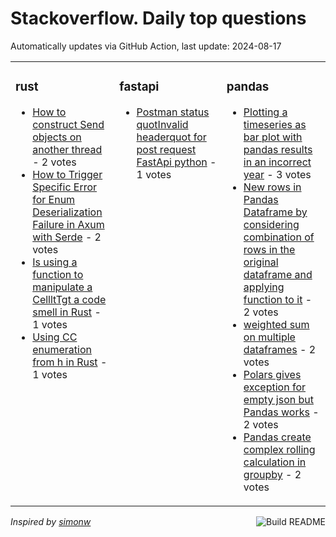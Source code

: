 # Stackoverflow. Daily top questions 

Automatically updates via GitHub Action, last update: <!-- date starts -->2024-08-17<!-- date ends -->


<table><tr><td valign="top" width="33%">

### rust
<!-- rust starts -->
* [How to construct Send objects on another thread](https://stackoverflow.com/questions/78879864/how-to-construct-send-objects-on-another-thread) - 2 votes
* [How to Trigger Specific Error for Enum Deserialization Failure in Axum with Serde](https://stackoverflow.com/questions/78878770/how-to-trigger-specific-error-for-enum-deserialization-failure-in-axum-with-serd) - 2 votes
* [Is using a function to manipulate a CellltTgt a code smell in Rust](https://stackoverflow.com/questions/78882771/is-using-a-function-to-manipulate-a-cellt-a-code-smell-in-rust) - 1 votes
* [Using CC enumeration from h in Rust](https://stackoverflow.com/questions/78880127/using-c-c-enumeration-from-h-in-rust) - 1 votes
<!-- rust ends -->
</td><td valign="top" width="34%">


### fastapi
<!-- fastapi starts -->
* [Postman status quotInvalid headerquot for post request FastApi python](https://stackoverflow.com/questions/78877783/postman-status-invalid-header-for-post-request-fastapi-python) - 1 votes
<!-- fastapi ends -->
</td><td valign="top" width="34%">


### pandas
<!-- pandas starts -->
* [Plotting a timeseries as bar plot with pandas results in an incorrect year](https://stackoverflow.com/questions/78882352/plotting-a-timeseries-as-bar-plot-with-pandas-results-in-an-incorrect-year) - 3 votes
* [New rows in Pandas Dataframe by considering combination of rows in the original dataframe and applying function to it](https://stackoverflow.com/questions/78882469/new-rows-in-pandas-dataframe-by-considering-combination-of-rows-in-the-original) - 2 votes
* [weighted sum on multiple dataframes](https://stackoverflow.com/questions/78880945/weighted-sum-on-multiple-dataframes) - 2 votes
* [Polars gives exception for empty json but Pandas works](https://stackoverflow.com/questions/78880609/polars-gives-exception-for-empty-json-but-pandas-works) - 2 votes
* [Pandas create complex rolling calculation in groupby](https://stackoverflow.com/questions/78880786/pandas-create-complex-rolling-calculation-in-groupby) - 2 votes
<!-- pandas ends -->
</td></tr></table>

<a href="https://github.com/hp0404/hp0404/actions"><img src="https://github.com/hp0404/hp0404/workflows/Build%20README/badge.svg" align="right" alt="Build README"></a> <p>*Inspired by  [simonw](https://github.com/simonw/simonw)*</p>

